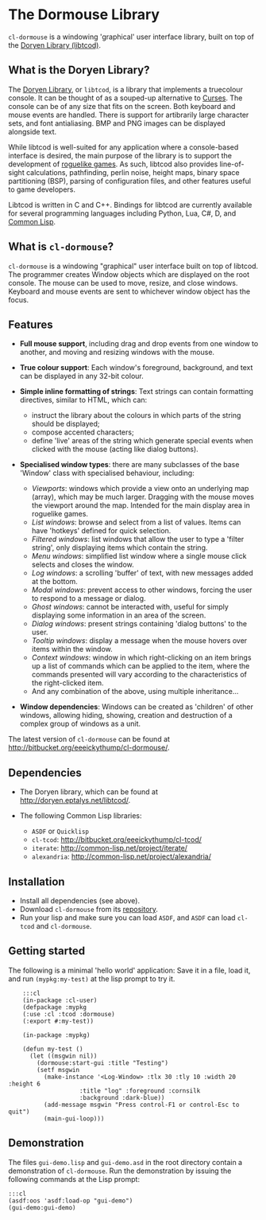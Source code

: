 # The Dormouse Library


`cl-dormouse` is a windowing 'graphical' user interface library, built on top of
the [Doryen Library (libtcod)][libtcod].


## What is the Doryen Library?


The [Doryen Library][libtcod], or `libtcod`, is a library that implements a
truecolour console. It can be thought of as a souped-up alternative to
[Curses][]. The console can be of any size that fits on the screen. Both
keyboard and mouse events are handled. There is support for artibrarily large
character sets, and font antialiasing. BMP and PNG images can be displayed
alongside text.

While libtcod is well-suited for any application where a console-based
interface is desired, the main purpose of the library is to support the
development of [roguelike games][roguelike]. As such, libtcod also provides
line-of-sight calculations, pathfinding, perlin noise, height maps, binary
space partitioning (BSP), parsing of configuration files, and other features
useful to game developers.

Libtcod is written in C and C++. Bindings for libtcod are currently available
for several programming languages including Python, Lua, C#, D, and
[Common Lisp](http://bitbucket.org/eeeickythump/cl-tcod/).

[libtcod]: http://doryen.eptalys.net/libtcod/
[Curses]: <http://en.wikipedia.org/wiki/Curses_(programming_library)>
[roguelike]: http://en.wikipedia.org/wiki/Roguelike_game


## What is `cl-dormouse`?


`cl-dormouse` is a windowing "graphical" user interface built on top of
libtcod. The programmer creates Window objects which are displayed on the root
console. The mouse can be used to move, resize, and close windows. Keyboard and
mouse events are sent to whichever window object has the focus.


## Features


* **Full mouse support**, including drag and drop events from one window to
  another, and moving and resizing windows with the mouse.
* **True colour support**: Each window's foreground, background, and text can
  be displayed in any 32-bit colour.
* **Simple inline formatting of strings**: Text strings can contain formatting
  directives, similar to HTML, which can:

  *  instruct the library about the colours in which parts of the string should
     be displayed;
  *  compose accented characters;
  *  define 'live' areas of the string which generate special events when
     clicked with the mouse (acting like dialog buttons).

* **Specialised window types**: there are many subclasses of the base 'Window'
  class with specialised behaviour, including:

  * _Viewports_: windows which provide a view onto an underlying map (array),
    which may be much larger. Dragging with the mouse moves the viewport around
    the map. Intended for the main display area in roguelike games.
  * _List windows_: browse and select from a list of values. Items can have
    'hotkeys' defined for quick selection.
  * _Filtered windows_: list windows that allow the user to type a 'filter
    string', only displaying items which contain the string.
  * _Menu windows_: simplified list window where a single mouse click selects and
    closes the window.
  * _Log windows_: a scrolling 'buffer' of text, with new messages added at the
    bottom.
  * _Modal windows_: prevent access to other windows, forcing the user to respond
    to a message or dialog.
  * _Ghost windows_: cannot be interacted with, useful for simply displaying some
    information in an area of the screen.
  * _Dialog windows_: present strings containing 'dialog buttons' to the user.
  * _Tooltip windows_: display a message when the mouse hovers over items within
    the window.
  * _Context windows_: window in which right-clicking on an item brings up a list
    of commands which can be applied to the item, where the commands presented
    will vary according to the characteristics of the right-clicked item.
  * And any combination of the above, using multiple inheritance...
* **Window dependencies**: Windows can be created as 'children' of other
  windows, allowing hiding, showing, creation and destruction of a complex
  group of windows as a unit.

The latest version of `cl-dormouse` can be found at <http://bitbucket.org/eeeickythump/cl-dormouse/>.


## Dependencies


* The Doryen library, which can be found at <http://doryen.eptalys.net/libtcod/>.
* The following Common Lisp libraries:

  * `ASDF` or `Quicklisp`
  * `cl-tcod`: <http://bitbucket.org/eeeickythump/cl-tcod/>
  * `iterate`: <http://common-lisp.net/project/iterate/>
  * `alexandria`: <http://common-lisp.net/project/alexandria/>


## Installation


* Install all dependencies (see above).
* Download `cl-dormouse` from its
  [repository](http://bitbucket.org/eeeickythump/cl-dormouse/).
* Run your lisp and make sure you can load `ASDF`, and `ASDF` can load
  `cl-tcod` and `cl-dormouse`.


## Getting started


The following is a minimal 'hello world' application:
Save it in a file, load it, and run `(mypkg:my-test)` at the lisp prompt
to try it.

        :::cl
        (in-package :cl-user)
        (defpackage :mypkg
        (:use :cl :tcod :dormouse)
        (:export #:my-test))

        (in-package :mypkg)

        (defun my-test ()
          (let ((msgwin nil))
            (dormouse:start-gui :title "Testing")
            (setf msgwin
              (make-instance '<Log-Window> :tlx 30 :tly 10 :width 20 :height 6
                        :title "log" :foreground :cornsilk
                        :background :dark-blue))
              (add-message msgwin "Press control-F1 or control-Esc to quit")
              (main-gui-loop)))

## Demonstration

The files `gui-demo.lisp` and `gui-demo.asd` in the root directory contain a
demonstration of `cl-dormouse`. Run the demonstration by issuing the following
commands at the Lisp prompt:

    :::cl
    (asdf:oos 'asdf:load-op "gui-demo")
    (gui-demo:gui-demo)
